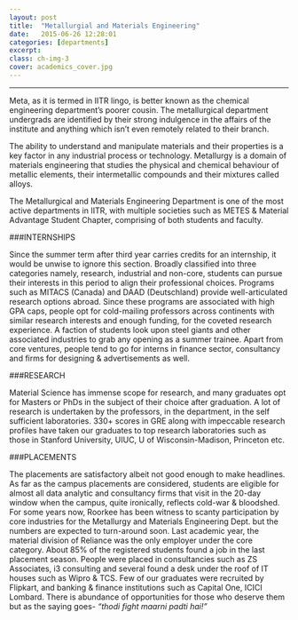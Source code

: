```yaml
---
layout: post
title:  "Metallurgial and Materials Engineering"
date:   2015-06-26 12:28:01
categories: [departments]
excerpt: 
class: ch-img-3
cover: academics_cover.jpg
--- 	
```

--------------------------------
Meta, as it is termed in IITR lingo, is better known as the chemical engineering 
department’s poorer cousin. The metallurgical department undergrads are identified by 
their strong indulgence in the affairs of the institute and anything which isn’t even remotely 
related to their branch.

The ability to understand and manipulate materials and their properties is a key factor in any 
industrial process or technology. Metallurgy is a domain of materials engineering that studies the 
physical and chemical behaviour of metallic elements, their intermetallic compounds and their 
mixtures called alloys.

The Metallurgical and Materials Engineering Department is one of the most active departments in 
IITR, with multiple societies such as METES & Material Advantage Student Chapter, comprising of 
both students and faculty.

###INTERNSHIPS

Since the summer term after third year carries credits for an internship, it would be unwise to ignore 
this section. Broadly classified into three categories namely, research, industrial and non-core, 
students can pursue their interests in this period to align their professional choices. Programs such 
as MITACS (Canada) and DAAD (Deutschland) provide well-articulated research options abroad. 
Since these programs are associated with high GPA caps, people opt for cold-mailing professors 
across continents with similar research interests and enough funding, for the coveted research 
experience. A faction of students look upon steel giants and other associated industries to grab any 
opening as a summer trainee. Apart from core ventures, people tend to go for interns in finance 
sector, consultancy and firms for designing & advertisements as well.

###RESEARCH 

Material Science has immense scope for research, and many graduates opt for Masters or PhDs in 
the subject of their choice after graduation. A lot of research is undertaken by the professors, in the 
department, in the self sufficient laboratories. 330+ scores in GRE along with impeccable research 
profiles have taken our graduates to top research laboratories such as those in Stanford University, 
UIUC, U of Wisconsin-Madison, Princeton etc.

###PLACEMENTS

The placements are satisfactory albeit not good enough to make headlines. As far as the campus 
placements are considered, students are eligible for almost all data analytic and consultancy firms 
that visit in the 20-day window when the campus, quite ironically, reflects cold-war & bloodshed. For 
some years now, Roorkee has been witness to scanty participation by core industries for the 
Metallurgy and Materials Engineering Dept. but the numbers are expected to turn-around soon. Last 
academic year, the material division of Reliance was the only employer under the core category. 
About 85% of the registered students found a job in the last placement season. People were placed 
in consultancies such as ZS Associates, i3 consulting and several found a desk under the roof of IT 
houses such as Wipro & TCS. Few of our graduates were recruited by Flipkart, and banking & finance 
institutions such as Capital One, ICICI Lombard. There is abundance of opportunities for those who 
deserve them but as the saying goes- _“thodi fight maarni padti hai!”_
